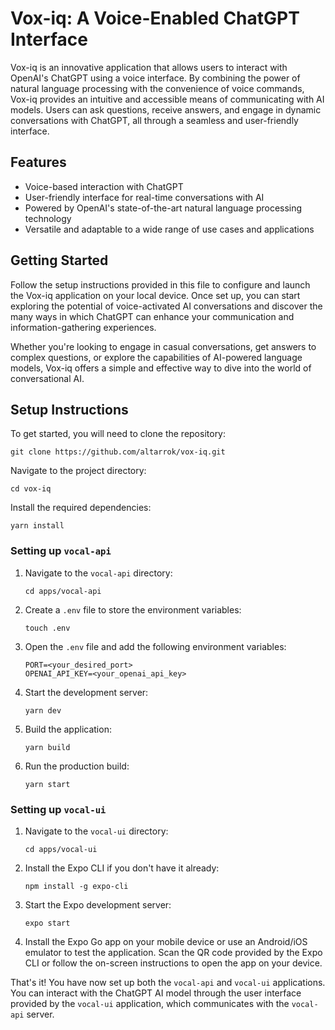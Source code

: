 # Vox-iq: A Voice-Enabled ChatGPT Interface

Vox-iq is an innovative application that allows users to interact with OpenAI's ChatGPT using a voice interface. By combining the power of natural language processing with the convenience of voice commands, Vox-iq provides an intuitive and accessible means of communicating with AI models. Users can ask questions, receive answers, and engage in dynamic conversations with ChatGPT, all through a seamless and user-friendly interface.

## Features

- Voice-based interaction with ChatGPT
- User-friendly interface for real-time conversations with AI
- Powered by OpenAI's state-of-the-art natural language processing technology
- Versatile and adaptable to a wide range of use cases and applications

## Getting Started

Follow the setup instructions provided in this file to configure and launch the Vox-iq application on your local device. Once set up, you can start exploring the potential of voice-activated AI conversations and discover the many ways in which ChatGPT can enhance your communication and information-gathering experiences.

Whether you're looking to engage in casual conversations, get answers to complex questions, or explore the capabilities of AI-powered language models, Vox-iq offers a simple and effective way to dive into the world of conversational AI.

## Setup Instructions

To get started, you will need to clone the repository:

```
git clone https://github.com/altarrok/vox-iq.git
```

Navigate to the project directory:

```
cd vox-iq
```

Install the required dependencies:

```
yarn install
```

### Setting up `vocal-api`

1. Navigate to the `vocal-api` directory:

   ```
   cd apps/vocal-api
   ```

2. Create a `.env` file to store the environment variables:

   ```
   touch .env
   ```

3. Open the `.env` file and add the following environment variables:

   ```
   PORT=<your_desired_port>
   OPENAI_API_KEY=<your_openai_api_key>
   ```

4. Start the development server:

   ```
   yarn dev
   ```

5. Build the application:

   ```
   yarn build
   ```

6. Run the production build:

   ```
   yarn start
   ```

### Setting up `vocal-ui`

1. Navigate to the `vocal-ui` directory:

   ```
   cd apps/vocal-ui
   ```

2. Install the Expo CLI if you don't have it already:

   ```
   npm install -g expo-cli
   ```

3. Start the Expo development server:

   ```
   expo start
   ```

4. Install the Expo Go app on your mobile device or use an Android/iOS emulator to test the application. Scan the QR code provided by the Expo CLI or follow the on-screen instructions to open the app on your device.

That's it! You have now set up both the `vocal-api` and `vocal-ui` applications. You can interact with the ChatGPT AI model through the user interface provided by the `vocal-ui` application, which communicates with the `vocal-api` server.
